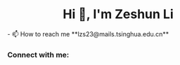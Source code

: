 <h1 align="center">Hi 👋, I'm Zeshun Li</h1>
- 📫 How to reach me **lzs23@mails.tsinghua.edu.cn**

<h3 align="left">Connect with me:</h3>
<p align="left">
</p>
